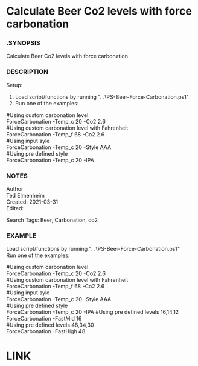 # Calculate Beer Co2 levels with force carbonation



### .SYNOPSIS

Calculate Beer Co2 levels with force carbonation  
  
### DESCRIPTION

Setup:  
1. Load script/functions by running ". .\PS-Beer-Force-Carbonation.ps1"  
2. Run one of the examples:  
  
#Using custom carbonation level  
ForceCarbonation -Temp_c 20 -Co2 2.6  
#Using custom carbonation level with Fahrenheit  
ForceCarbonation -Temp_f 68 -Co2 2.6  
#Using input syle  
ForceCarbonation -Temp_c 20 -Style AAA  
#Using pre defined style  
ForceCarbonation -Temp_c 20 -IPA  
  
### NOTES
Author  
Ted Elmenheim  
Created: 2021-03-31  
Edited:  
  
  
Search Tags: Beer, Carbonation, co2 
  
  
### EXAMPLE
Load script/functions by running ". .\PS-Beer-Force-Carbonation.ps1"  
Run one of the examples:  
  
#Using custom carbonation level  
ForceCarbonation -Temp_c 20 -Co2 2.6  
#Using custom carbonation level with Fahrenheit  
ForceCarbonation -Temp_f 68 -Co2 2.6  
#Using input syle  
ForceCarbonation -Temp_c 20 -Style AAA  
#Using pre defined style  
ForceCarbonation -Temp_c 20 -IPA 
#Using pre defined levels 16,14,12  
ForceCarbonation -FastMid 16  
#Using pre defined levels 48,34,30  
ForceCarbonation -FastHigh 48  
  
  
# LINK
  

